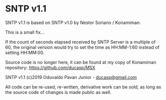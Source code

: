 # SNTP v1.1

SNTP v1.1 is based on SNTP v1.0 by Nestor Soriano / Konamiman.

This is a small fix...

If the count of seconds elapsed received by SNTP Server is a multiple of 60,
the original version would try to set the time as HH:MM-1:60 instead of setting
HH:MM:00.

Source code is no longer here, it can be found at my copy of Konamiman repository: https://github.com/ducasp/MSX

SNTP v1.1 (c)2019 Oduvaldo Pavan Junior - ducasp@gmail.com

All code can be re-used, re-written, derivative work can be sold, as long as the source code of changes is made public as well.

